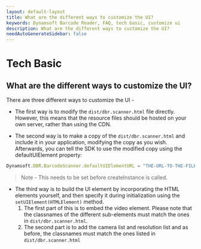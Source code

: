 ```yaml
---
layout: default-layout
title: What are the different ways to customize the UI?
keywords: Dynamsoft Barcode Reader, FAQ, tech basic, customize ui
description: What are the different ways to customize the UI?
needAutoGenerateSidebar: false
---
```


# Tech Basic

## What are the different ways to customize the UI?

There are three different ways to customize the UI -

- The first way is to modify the `dist/dbr.scanner.html` file directly. However, this means that the resource files should be hosted on your own server, rather than using the CDN.

- The second way is to make a copy of the `dist/dbr.scanner.html` and include it in your application, modifying the copy as you wish. Afterwards, you can tell the SDK to use the modified copy using the defaultUIElement property:

```javascript
Dynamsoft.DBR.BarcodeScanner.defaultUIElementURL = "THE-URL-TO-THE-FILE";
```

> Note - This needs to be set before createInstance is called.

- The third way is to build the UI element by incorporating the HTML elements yourself, and then specify it during initialization using the `setUIElement(HTMLElement)` method.
  1. The first part of this is to embed the video element. Please note that the classnames of the different sub-elements must match the ones in `dist/dbr.scanner.html`.
  2. The second part is to add the camera list and resolution list and as before, the classnames must match the ones listed in `dist/dbr.scanner.html`
